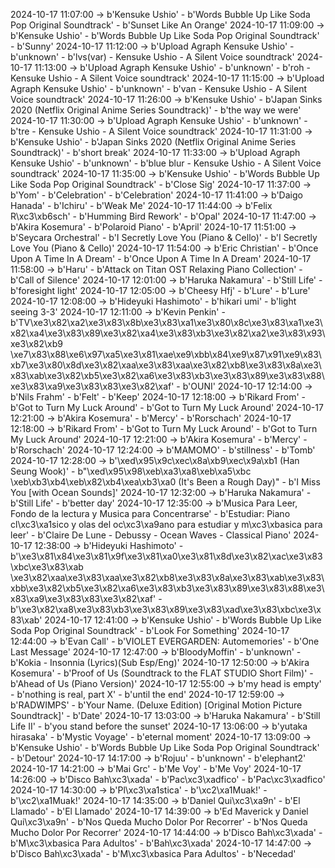 2024-10-17 11:07:00 -> b'Kensuke Ushio' - b'Words Bubble Up Like Soda Pop Original Soundtrack' - b'Sunset Like An Orange'
2024-10-17 11:09:00 -> b'Kensuke Ushio' - b'Words Bubble Up Like Soda Pop Original Soundtrack' - b'Sunny'
2024-10-17 11:12:00 -> b'Upload Agraph Kensuke Ushio' - b'unknown' - b'lvs(var) - Kensuke Ushio - A Silent Voice soundtrack'
2024-10-17 11:13:00 -> b'Upload Agraph Kensuke Ushio' - b'unknown' - b'roh - Kensuke Ushio - A Silent Voice soundtrack'
2024-10-17 11:15:00 -> b'Upload Agraph Kensuke Ushio' - b'unknown' - b'van - Kensuke Ushio - A Silent Voice soundtrack'
2024-10-17 11:26:00 -> b'Kensuke Ushio' - b'Japan Sinks 2020 (Netflix Original Anime Series Soundtrack)' - b'the way we were'
2024-10-17 11:30:00 -> b'Upload Agraph Kensuke Ushio' - b'unknown' - b'tre - Kensuke Ushio - A Silent Voice soundtrack'
2024-10-17 11:31:00 -> b'Kensuke Ushio' - b'Japan Sinks 2020 (Netflix Original Anime Series Soundtrack)' - b'short break'
2024-10-17 11:33:00 -> b'Upload Agraph Kensuke Ushio' - b'unknown' - b'blue blur - Kensuke Ushio - A Silent Voice soundtrack'
2024-10-17 11:35:00 -> b'Kensuke Ushio' - b'Words Bubble Up Like Soda Pop Original Soundtrack' - b'Close Sig'
2024-10-17 11:37:00 -> b'Yom' - b'Celebration' - b'Celebration'
2024-10-17 11:41:00 -> b'Daigo Hanada' - b'Ichiru' - b'Weak Me'
2024-10-17 11:44:00 -> b'Felix R\xc3\xb6sch' - b'Humming Bird Rework' - b'Opal'
2024-10-17 11:47:00 -> b'Akira Kosemura' - b'Polaroid Piano' - b'April'
2024-10-17 11:51:00 -> b'Seycara Orchestral' - b'I Secretly Love You (Piano & Cello)' - b'I Secretly Love You (Piano & Cello)'
2024-10-17 11:54:00 -> b'Eric Christian' - b'Once Upon A Time In A Dream' - b'Once Upon A Time In A Dream'
2024-10-17 11:58:00 -> b'Haru' - b'Attack on Titan OST Relaxing Piano Collection' - b'Call of Silence'
2024-10-17 12:01:00 -> b'Haruka Nakamura' - b'Still Life' - b'foresight light'
2024-10-17 12:05:00 -> b'Cheesy Hfj' - b'Lure' - b'Lure'
2024-10-17 12:08:00 -> b'Hideyuki Hashimoto' - b'hikari umi' - b'light seeing 3-3'
2024-10-17 12:11:00 -> b'Kevin Penkin' - b'TV\xe3\x82\xa2\xe3\x83\x8b\xe3\x83\xa1\xe3\x80\x8c\xe3\x83\xa1\xe3\x82\xa4\xe3\x83\x89\xe3\x82\xa4\xe3\x83\xb3\xe3\x82\xa2\xe3\x83\x93\xe3\x82\xb9 \xe7\x83\x88\xe6\x97\xa5\xe3\x81\xae\xe9\xbb\x84\xe9\x87\x91\xe9\x83\xb7\xe3\x80\x8d\xe3\x82\xaa\xe3\x83\xaa\xe3\x82\xb8\xe3\x83\x8a\xe3\x83\xab\xe3\x82\xb5\xe3\x82\xa6\xe3\x83\xb3\xe3\x83\x89\xe3\x83\x88\xe3\x83\xa9\xe3\x83\x83\xe3\x82\xaf' - b'OUNI'
2024-10-17 12:14:00 -> b'Nils Frahm' - b'Felt' - b'Keep'
2024-10-17 12:18:00 -> b'Rikard From' - b'Got to Turn My Luck Around' - b'Got to Turn My Luck Around'
2024-10-17 12:21:00 -> b'Akira Kosemura' - b'Mercy' - b'Rorschach'
2024-10-17 12:18:00 -> b'Rikard From' - b'Got to Turn My Luck Around' - b'Got to Turn My Luck Around'
2024-10-17 12:21:00 -> b'Akira Kosemura' - b'Mercy' - b'Rorschach'
2024-10-17 12:24:00 -> b'MAMOMO' - b'stillness' - b'Tomb'
2024-10-17 12:28:00 -> b'\xed\x95\x9c\xec\x8a\xb9\xec\x9a\xb1 (Han Seung Wook)' - b"\xed\x95\x98\xeb\xa3\xa8\xeb\xa5\xbc \xeb\xb3\xb4\xeb\x82\xb4\xea\xb3\xa0 (It's Been a Rough Day)" - b'I Miss You [with Ocean Sounds]'
2024-10-17 12:32:00 -> b'Haruka Nakamura' - b'Still Life' - b'better day'
2024-10-17 12:35:00 -> b'Musica Para Leer, Fondo de la lectura y Musica para Concentrarse' - b'Estudiar: Piano cl\xc3\xa1sico y olas del oc\xc3\xa9ano para estudiar y m\xc3\xbasica para leer' - b'Claire De Lune - Debussy - Ocean Waves - Classical Piano'
2024-10-17 12:38:00 -> b'Hideyuki Hashimoto' - b'\xe3\x81\x84\xe3\x81\x9f\xe3\x81\xa0\xe3\x81\x8d\xe3\x82\xac\xe3\x83\xbc\xe3\x83\xab \xe3\x82\xaa\xe3\x83\xaa\xe3\x82\xb8\xe3\x83\x8a\xe3\x83\xab\xe3\x83\xbb\xe3\x82\xb5\xe3\x82\xa6\xe3\x83\xb3\xe3\x83\x89\xe3\x83\x88\xe3\x83\xa9\xe3\x83\x83\xe3\x82\xaf' - b'\xe3\x82\xa8\xe3\x83\xb3\xe3\x83\x89\xe3\x83\xad\xe3\x83\xbc\xe3\x83\xab'
2024-10-17 12:41:00 -> b'Kensuke Ushio' - b'Words Bubble Up Like Soda Pop Original Soundtrack' - b'Look For Something'
2024-10-17 12:44:00 -> b'Evan Call' - b'VIOLET EVERGARDEN: Automemories' - b'One Last Message'
2024-10-17 12:47:00 -> b'BloodyMoffin' - b'unknown' - b'Kokia - Insonnia (Lyrics)(Sub Esp/Eng)'
2024-10-17 12:50:00 -> b'Akira Kosemura' - b'Proof of Us (Soundtrack to the FLAT STUDIO Short Film)' - b'Ahead of Us (Piano Version)'
2024-10-17 12:55:00 -> b'my head is empty' - b'nothing is real, part X' - b'until the end'
2024-10-17 12:59:00 -> b'RADWIMPS' - b'Your Name. (Deluxe Edition) [Original Motion Picture Soundtrack]' - b'Date'
2024-10-17 13:03:00 -> b'Haruka Nakamura' - b'Still Life II' - b'you stand before the sunset'
2024-10-17 13:06:00 -> b'yutaka hirasaka' - b'Mystic Voyage' - b'eternal moment'
2024-10-17 13:09:00 -> b'Kensuke Ushio' - b'Words Bubble Up Like Soda Pop Original Soundtrack' - b'Detour'
2024-10-17 14:17:00 -> b'Rojuu' - b'unknown' - b'elephant2'
2024-10-17 14:21:00 -> b'Mai Grc' - b'Me Voy' - b'Me Voy'
2024-10-17 14:26:00 -> b'Disco Bah\xc3\xada' - b'Pac\xc3\xadfico' - b'Pac\xc3\xadfico'
2024-10-17 14:30:00 -> b'Pl\xc3\xa1stica' - b'\xc2\xa1Muak!' - b'\xc2\xa1Muak!'
2024-10-17 14:35:00 -> b'Daniel Qui\xc3\xa9n' - b'El Llamado' - b'El Llamado'
2024-10-17 14:39:00 -> b'Ed Maverick y Daniel Qui\xc3\xa9n' - b'Nos Queda Mucho Dolor Por Recorrer' - b'Nos Queda Mucho Dolor Por Recorrer'
2024-10-17 14:44:00 -> b'Disco Bah\xc3\xada' - b'M\xc3\xbasica Para Adultos' - b'Bah\xc3\xada'
2024-10-17 14:47:00 -> b'Disco Bah\xc3\xada' - b'M\xc3\xbasica Para Adultos' - b'Necedad'
